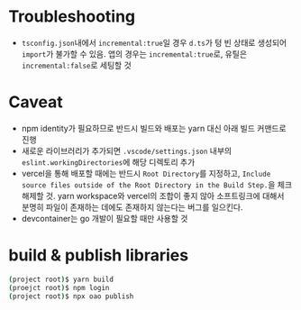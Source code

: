 # Troubleshooting

- `tsconfig.json`내에서 `incremental:true`일 경우 `d.ts`가 텅 빈 상태로 생성되어 `import`가 불가할 수 있음. 앱의 경우는 `incremental:true`로, 유틸은 `incremental:false`로 세팅할 것

# Caveat

- npm identity가 필요하므로 반드시 빌드와 배포는 yarn 대신 아래 빌드 커맨드로 진행
- 새로운 라이브러리가 추가되면 `.vscode/settings.json` 내부의 `eslint.workingDirectories`에 해당 디렉토리 추가
- vercel을 통해 배포할 때에는 반드시 `Root Directory`를 지정하고, `Include source files outside of the Root Directory in the Build Step.`을 체크 해제할 것. yarn workspace와 vercel의 조합이 좋지 않아 소프트링크에 대해서 분명히 파일이 존재하는 데에도 존재하지 않는다는 버그를 일으킨다.
- devcontainer는 go 개발이 필요할 때만 사용할 것

# build & publish libraries

```sh
(project root)$ yarn build
(proejct root)$ npm login
(project root)$ npx oao publish
```
